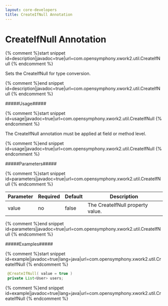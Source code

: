```yaml
---
layout: core-developers
title: CreateIfNull Annotation
---
```


# CreateIfNull Annotation



{% comment %}start snippet id=description|javadoc=true|url=com.opensymphony.xwork2.util.CreateIfNull {% endcomment %}
<p> <p>Sets the CreateIfNull for type conversion.</p>
</p>
{% comment %}end snippet id=description|javadoc=true|url=com.opensymphony.xwork2.util.CreateIfNull {% endcomment %}

#####Usage#####



{% comment %}start snippet id=usage|javadoc=true|url=com.opensymphony.xwork2.util.CreateIfNull {% endcomment %}
<p> <p>The CreateIfNull annotation must be applied at field or method level.</p>
</p>
{% comment %}end snippet id=usage|javadoc=true|url=com.opensymphony.xwork2.util.CreateIfNull {% endcomment %}

#####Parameters#####



{% comment %}start snippet id=parameters|javadoc=true|url=com.opensymphony.xwork2.util.CreateIfNull {% endcomment %}
<p> <table summary="">
 <thead>
 <tr>
 <th>Parameter</th>
 <th>Required</th>
 <th>Default</th>
 <th>Description</th>
 </tr>
 </thead>
 <tbody>
 <tr>
 <td>value</td>
 <td>no</td>
 <td>false</td>
 <td>The CreateIfNull property value.</td>
 </tr>
 </tbody>
 </table>
</p>
{% comment %}end snippet id=parameters|javadoc=true|url=com.opensymphony.xwork2.util.CreateIfNull {% endcomment %}

#####Examples#####



{% comment %}start snippet id=example|javadoc=true|lang=java|url=com.opensymphony.xwork2.util.CreateIfNull {% endcomment %}

```java
 @CreateIfNull( value = true )
 private List<User> users;

```

{% comment %}end snippet id=example|javadoc=true|lang=java|url=com.opensymphony.xwork2.util.CreateIfNull {% endcomment %}
